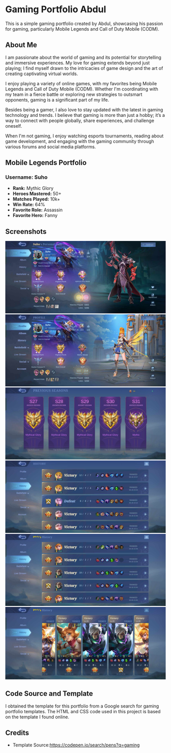 # Gaming Portfolio Abdul

This is a simple gaming portfolio created by Abdul, showcasing his passion for gaming, particularly Mobile Legends and Call of Duty Mobile (CODM).

## About Me

I am passionate about the world of gaming and its potential for storytelling and immersive experiences. My love for gaming extends beyond just playing; I find myself drawn to the intricacies of game design and the art of creating captivating virtual worlds.

I enjoy playing a variety of online games, with my favorites being Mobile Legends and Call of Duty Mobile (CODM). Whether I'm coordinating with my team in a fierce battle or exploring new strategies to outsmart opponents, gaming is a significant part of my life.

Besides being a gamer, I also love to stay updated with the latest in gaming technology and trends. I believe that gaming is more than just a hobby; it’s a way to connect with people globally, share experiences, and challenge oneself.

When I'm not gaming, I enjoy watching esports tournaments, reading about game development, and engaging with the gaming community through various forums and social media platforms.

## Mobile Legends Portfolio

### Username: Suho
- **Rank:** Mythic Glory
- **Heroes Mastered:** 50+
- **Matches Played:** 10k+
- **Win Rate:** 64%
- **Favorite Role:** Assassin
- **Favorite Hero:** Fanny

## Screenshots

![Image 1](image1.jpg)
![Image 2](image2.jpg)
![Image 3](image3.jpg)
![Image 4](image4.jpg)
![Image 5](image5.jpg)
![Image 6](image6.jpg)

## Code Source and Template

I obtained the template for this portfolio from a Google search for gaming portfolio templates. The HTML and CSS code used in this project is based on the template I found online.
## Credits

- Template Source:https://codepen.io/search/pens?q=gaming
